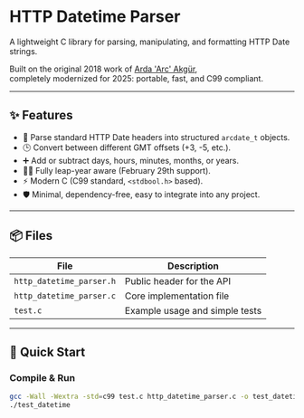 # HTTP Datetime Parser

A lightweight C library for parsing, manipulating, and formatting HTTP Date strings.

Built on the original 2018 work of [Arda 'Arc' Akgür](https://github.com/Arcnaboo/coms3200-Ass1-HTTP/blob/master/src/datetime.c),  
completely modernized for 2025: portable, fast, and C99 compliant.

---

## ✨ Features

- 📅 Parse standard HTTP Date headers into structured `arcdate_t` objects.
- 🕒 Convert between different GMT offsets (+3, -5, etc.).
- ➕ Add or subtract days, hours, minutes, months, or years.
- 👨‍🚀 Fully leap-year aware (February 29th support).
- ⚡ Modern C (C99 standard, `<stdbool.h>` based).
- 🛡️ Minimal, dependency-free, easy to integrate into any project.

---

## 📦 Files

| File                  | Description                        |
|------------------------|------------------------------------|
| `http_datetime_parser.h` | Public header for the API         |
| `http_datetime_parser.c` | Core implementation file          |
| `test.c`               | Example usage and simple tests    |

---

## 🚀 Quick Start

### Compile & Run

```bash
gcc -Wall -Wextra -std=c99 test.c http_datetime_parser.c -o test_datetime
./test_datetime
